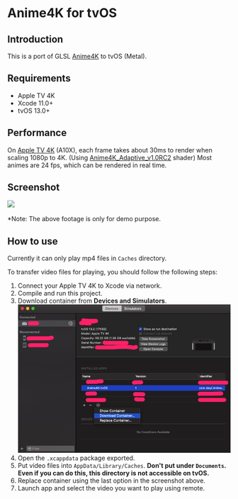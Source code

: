 #  Anime4K for tvOS

## Introduction
This is a port of GLSL [Anime4K](https://github.com/bloc97/Anime4K) to tvOS (Metal).

## Requirements
- Apple TV 4K
- Xcode 11.0+
- tvOS 13.0+

## Performance
On [Apple TV 4K](https://en.wikipedia.org/wiki/Apple_TV#5th_generation_(4K)) (A10X), each frame takes about 30ms to render when scaling 1080p to 4K. (Using [Anime4K_Adaptive_v1.0RC2](https://github.com/bloc97/Anime4K/blob/master/glsl/Anime4K_Adaptive_v1.0RC2.glsl) shader) Most animes are 24 fps, which can be rendered in real time.

## Screenshot
![](assets/app-screenshot.png)

*Note: The above footage is only for demo purpose.

## How to use
Currently it can only play mp4 files in `Caches` directory.

To transfer video files for playing, you should follow the following steps:

1. Connect your Apple TV 4K to Xcode via network.
2. Compile and run this project.
3. Download container from **Devices and Simulators**.
![Download Container](assets/download-container.jpg)
4. Open the `.xcappdata` package exported.
5. Put video files into `AppData/Library/Caches`.  **Don't put under `Documents`. Even if you can do this, this directory is not accessible on tvOS.**
6. Replace container using the last option in the screenshot above.
7. Launch app and select the video you want to play using remote.
